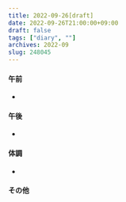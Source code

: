 ```yaml
---
title: 2022-09-26[draft]
date: 2022-09-26T21:00:00+09:00
draft: false
tags: ["diary", ""]
archives: 2022-09
slug: 248045
---
```

#### 午前
- 
#### 午後
- 
#### 体調
- 
#### その他